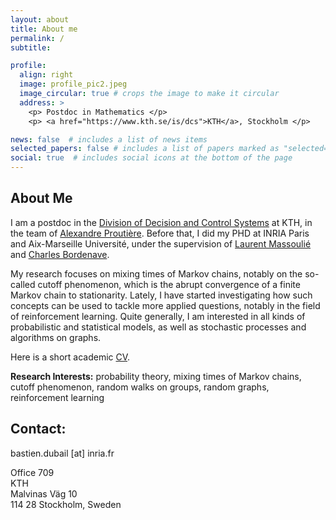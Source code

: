```yaml
---
layout: about
title: About me
permalink: /
subtitle:

profile:
  align: right
  image: profile_pic2.jpeg
  image_circular: true # crops the image to make it circular
  address: >
    <p> Postdoc in Mathematics </p>
    <p> <a href="https://www.kth.se/is/dcs">KTH</a>, Stockholm </p>

news: false  # includes a list of news items
selected_papers: false # includes a list of papers marked as "selected={true}"
social: true  # includes social icons at the bottom of the page
---
```


## About Me

I am a postdoc in the [Division of Decision and Control Systems](https://www.kth.se/is/dcs) at KTH, in the team of [Alexandre Proutière](https://people.kth.se/~alepro/). Before that, I did my PHD at INRIA Paris and Aix-Marseille Université, under the supervision of [Laurent Massoulié](https://www.di.ens.fr/laurent.massoulie/) and [Charles Bordenave](http://www.i2m.univ-amu.fr/perso/charles.bordenave/).

My research focuses on mixing times of Markov chains, notably on the so-called cutoff phenomenon, which is the abrupt convergence of a finite Markov chain to stationarity. Lately, I have started investigating how such concepts can be used to tackle more applied questions, notably in the field of reinforcement learning. Quite generally, I am interested in all kinds of probabilistic and statistical models, as well as stochastic processes and algorithms on graphs. 

Here is a short academic [CV](/assets/pdf/CV_english.pdf).

**Research Interests:** probability theory, mixing times of Markov chains, cutoff phenomenon, random walks on groups, random graphs, reinforcement learning

## Contact: 
bastien.dubail [at] inria.fr

Office 709<br>
KTH<br>
Malvinas Väg 10<br>
114 28 Stockholm, Sweden


